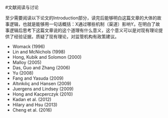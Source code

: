 #文献阅读与讨论

至少需要阅读以下论文的Introduction部分，读完后能够明白这篇文章的大体的故事逻辑，也就是能够用一句话概括：X通过哪些机制（渠道）影响Y。在明白了故事逻辑后思考下这篇文章说的这个道理有什么意义，这个意义可以是对现有理论提供了经验证据，质疑了现有理论，对监管机构有政策建议。

* Womack (1996)
* Lin and McNichols (1998)
* Hong, Kubik and Solomon (2000)
* Malloy (2005)
* Das, Guo and Zhang (2006) 
* Yu (2008)
* Fang and Yasuda (2009)
* Altınkılıç and Hansen (2009) 
* Juergens and Lindsey (2009)
* Hong and Kacperczyk (2010) 
* Kadan et al. (2012)
* Hilary and Hsu (2013) 
* Cheng et al. (2016)
